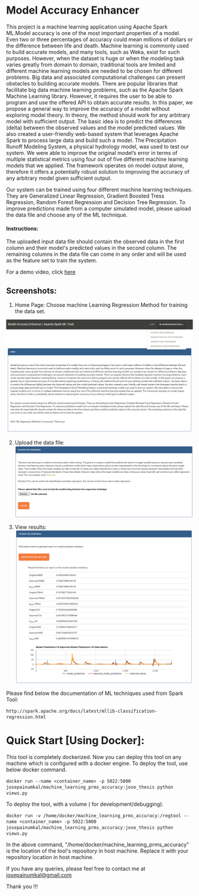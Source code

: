 # Model Accuracy Enhancer #
This project is a machine learning application using Apache Spark ML.Model accuracy is one of the most important properties of a model. Even two or three percentages of accuracy could mean millions of dollars or the difference between life and death. Machine learning is commonly used to build accurate models, and many tools, such as Weka, exist for such purposes. However, when the dataset is huge or when the modeling task varies greatly from domain to domain, traditional tools are limited and different machine learning models are needed to be chosen for different problems. Big data and associated computational challenges can present obstacles to building accurate models. There are popular libraries that facilitate big data machine learning problems, such as the Apache Spark Machine Learning library. However, it requires the user to be able to program and use the offered API to obtain accurate results. In this paper, we propose a general way to improve the accuracy of a model without exploring model theory. In theory, the method should work for any arbitrary model with sufficient output. The basic idea is to predict the differences (delta) between the observed values and the model predicted values. We also created a user-friendly web-based system that leverages Apache Spark to process large data and build such a model. The Precipitation Runoff Modeling System, a physical hydrology model, was used to test our system. We were able to improve the original model’s error in terms of multiple statistical metrics using four out of five different machine learning models that we applied. The framework operates on model output alone, therefore it offers a potentially robust solution to improving the accuracy of any arbitrary model given sufficient output.

Our system can be trained using four different machine learning techniques. They are Generalized Linear Regression, Gradient Boosted Tress Regression, Random Forest Regression and Decision Tree Regression. To improve predictions made from a computer simulated model, please upload the data file and choose any of the ML technique.

#### Instructions: #### 
The uploaded input data file should contain the observed data in the first column and their model's predicted values in the second column. The remaining columns in the data file can come in any order and will be used as the feature set to train the system. 

For a demo video, click [here](https://youtu.be/-6lvfZazpFE)

## Screenshots: ## 

1) Home Page: Choose machine Learning Regression Method for training the data set. 

![Alt text](static/mlhomepage.png?raw=true "Home page")

2) Upload the data file: 
![Alt text](static/mluploadpage.png?raw=true "Home page")

3) View results:
![Alt text](static/mlresultpage.png?raw=true "Home page")



Please find below the documentation of ML techniques used from Spark Tool:
```
http://spark.apache.org/docs/latest/mllib-classification-regression.html
```

# Quick Start [Using Docker]:
This tool is completely dockerized. Now you can deploy this tool on any machine which is configured with a docker engine.
To deploy the tool, use below docker command.
```
docker run --name <container_name> -p 5022:5000 josepainumkal/machine_learning_prms_accuracy:jose_thesis python views.py
```
To deploy the tool, with a volume ( for development/debugging):
```
docker run -v /home/docker/machine_learning_prms_accuracy:/regtool --name <container_name> -p 5022:5000 josepainumkal/machine_learning_prms_accuracy:jose_thesis python views.py
```
In the above command, "/home/docker/machine_learning_prms_accuracy" is the location of the tool's repository in host machine. Replace it with your repository location in host machine. 


If you have any queries, please feel free to contact me at josepainumkal@gmail.com

Thank you !!!
